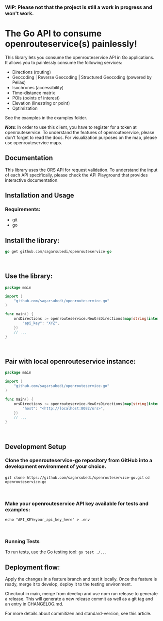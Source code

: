 ### WIP: Please not that the project is still a work in progress and won't work.

# The Go API to consume openrouteservice(s) painlessly!
This library lets you consume the openrouteservice API in Go applications. It allows you to painlessly consume the following services:

- Directions (routing)
- Geocoding | Reverse Geocoding | Structured Geocoding (powered by Pelias)
- Isochrones (accessibility)
- Time-distance matrix
- POIs (points of interest)
- Elevation (linestring or point)
- Optimization

See the examples in the examples folder.

***Note***: In order to use this client, you have to register for a token at openrouteservice. To understand the features of openrouteservice, please don't forget to read the docs. For visualization purposes on the map, please use openrouteservice maps.

## Documentation
This library uses the ORS API for request validation. To understand the input of each API specifically, please check the API Playground that provides interactive documentation.

## Installation and Usage
### Requirements:
- git
- go

## Install the library:
```go
go get github.com/sagarsubedi/openrouteservice-go
```

​
## Use the library:
```go
package main

import (
    "github.com/sagarsubedi/openrouteservice-go"
)

func main() {
    orsDirections := openrouteservice.NewOrsDirections(map[string]interface{}{
        "api_key": "XYZ",
    })
    // ...
}
```
​
## Pair with local openrouteservice instance:
```go
package main

import (
    "github.com/sagarsubedi/openrouteservice-go"
)

func main() {
    orsDirections := openrouteservice.NewOrsDirections(map[string]interface{}{
        "host": "<http://localhost:8082/ors>",
    })
    // ...
}
```
​
## Development Setup
### Clone the openrouteservice-go repository from GitHub into a development environment of your choice.
`git clone https://github.com/sagarsubedi/openrouteservice-go.git`
`cd openrouteservice-go`

​
### Make your openrouteservice API key available for tests and examples:
`echo "API_KEY=your_api_key_here" > .env`

​
### Running Tests
To run tests, use the Go testing tool:
`go test ./...`

## Deployment flow:
Apply the changes in a feature branch and test it locally.
Once the feature is ready, merge it to develop, deploy it to the testing environment.

Checkout in main, merge from develop and use npm run release to generate a release. This will generate a new release commit as well as a git tag and an entry in CHANGELOG.md.

For more details about commitizen and standard-version, see this article.
